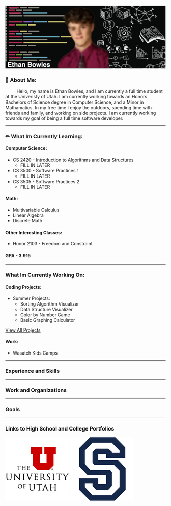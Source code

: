![Profile](https://github.com/ethanbowles03/ethanbowles03/blob/main/resources/Header.png)

### 🤔 About Me:
&nbsp;&nbsp;&nbsp;&nbsp;&nbsp;&nbsp;&nbsp;&nbsp; Hello, my name is Ethan Bowles, and I am currently a full time student at the Univeristy of Utah. I am currently working towards   an Honors Bachelors of Science degree in Computer Science, and a Minor in Mathamatics. In my free time I enjoy the outdoors, spending time with friends and family, and working on side projects. I am currently working towards my goal of being a full time software developer. 

____

### ✏ What Im Currently Learning:
#### Computer Science:
  * CS 2420 - Introduction to Algorithms and Data Structures
    * FILL IN LATER
  * CS 3500 - Software Practices 1
    * FILL IN LATER
  * CS 3505 - Software Practices 2
    * FILL IN LATER 
    
#### Math:
  * Multivariable Calculus
  * Linear Algebra
  * Discrete Math
    
#### Other Interesting Classes: 
  * Honor 2103 - Freedom and Constraint

#### GPA - 3.915

____

### What Im Currently Working On:
#### Coding Projects:
* Summer Projects:
  * Sorting Algorithm Visualizer
  * Data Structure Visualizer
  * Color by Number Game 
  * Basic Graphing Calculator
 
[View All Projects](https://github.com/ethanbowles03)
#### Work:
* Wasatch Kids Camps
____

### Experience and Skills 

____

### Work and Organizations

____

### Goals

____

### Links to High School and College Portfolios

[![](https://github.com/ethanbowles03/ethanbowles03/blob/main/resources/UofU200.png)](https://github.com/ethanbowles03/ethanbowles03)
[![](https://github.com/ethanbowles03/ethanbowles03/blob/main/resources/Skyline200.png)](https://github.com/ethanbowles03/HighSchoolProgrammingPortfolio)
